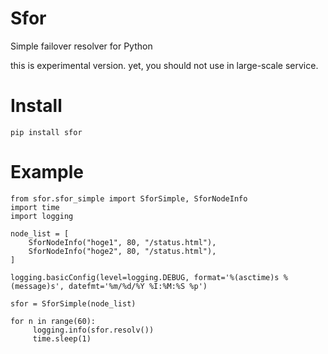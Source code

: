 Sfor
====

Simple failover resolver for Python

this is experimental version.
yet, you should not use in large-scale service.



Install
===

    pip install sfor

Example
===


    from sfor.sfor_simple import SforSimple, SforNodeInfo
    import time
    import logging
    
    node_list = [
        SforNodeInfo("hoge1", 80, "/status.html"),
        SforNodeInfo("hoge2", 80, "/status.html"),
    ]
    
    logging.basicConfig(level=logging.DEBUG, format='%(asctime)s %(message)s', datefmt='%m/%d/%Y %I:%M:%S %p')
    
    sfor = SforSimple(node_list)
    
    for n in range(60):
         logging.info(sfor.resolv())
         time.sleep(1)

